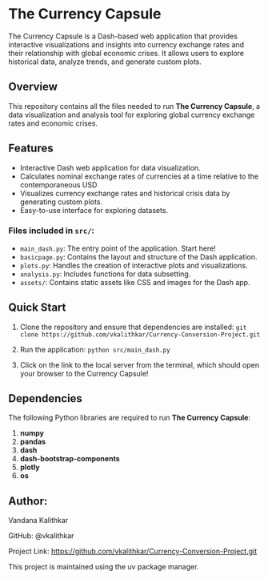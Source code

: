 # The Currency Capsule

The Currency Capsule is a Dash-based web application that provides interactive visualizations and insights into currency exchange rates and their relationship with global economic crises. It allows users to explore historical data, analyze trends, and generate custom plots.


## Overview 

This repository contains all the files needed to run **The Currency Capsule**, a data visualization and analysis tool for exploring global currency exchange rates and economic crises.


## Features

* Interactive Dash web application for data visualization.
* Calculates nominal exchange rates of currencies at a time relative to the contemporaneous USD
* Visualizes currency exchange rates and historical crisis data by generating custom plots.
* Easy-to-use interface for exploring datasets.

### Files included in `src/`:

* `main_dash.py`: The entry point of the application. Start here!
* `basicpage.py`: Contains the layout and structure of the Dash application.
* `plots.py`: Handles the creation of interactive plots and visualizations.
* `analysis.py`: Includes functions for data subsetting.
* `assets/`: Contains static assets like CSS and images for the Dash app.

## Quick Start

1. Clone the repository and ensure that dependencies are installed:
   `git clone https://github.com/vkalithkar/Currency-Conversion-Project.git`

2. Run the application:
   `python src/main_dash.py`

3. Click on the link to the local server from the terminal, which should open your browser to the Currency Capsule!
   
   
## Dependencies 

The following Python libraries are required to run **The Currency Capsule**:

1. **numpy**
2. **pandas**
3. **dash**
4. **dash-bootstrap-components**
5. **plotly**
6. **os**

## Author:

Vandana Kalithkar

GitHub: @vkalithkar

Project Link: https://github.com/vkalithkar/Currency-Conversion-Project.git

This project is maintained using the uv package manager.